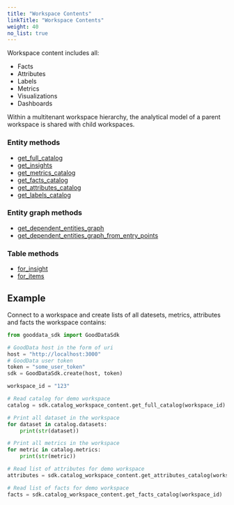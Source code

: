 ```yaml
---
title: "Workspace Contents"
linkTitle: "Workspace Contents"
weight: 40
no_list: true
---
```


Workspace content includes all:

* Facts
* Attributes
* Labels
* Metrics
* Visualizations
* Dashboards

Within a multitenant workspace hierarchy, the analytical model of a parent workspace is shared with child workspaces.

### Entity methods

* [get_full_catalog](./get_full_catalog/)
* [get_insights](./get_insights/)
* [get_metrics_catalog](./get_metrics_catalog/)
* [get_facts_catalog](./get_facts_catalog/)
* [get_attributes_catalog](./get_attributes_catalog/)
* [get_labels_catalog](./get_labels_catalog/)

### Entity graph methods

* [get_dependent_entities_graph](./get_dependent_entities_graph/)
* [get_dependent_entities_graph_from_entry_points](./get_dependent_entities_graph_from_entry_points/)

### Table methods

* [for_insight](./for_insight/)
* [for_items](./for_items/)

## Example

Connect to a workspace and create lists of all datesets, metrics, attributes and facts the workspace contains:

```python
from gooddata_sdk import GoodDataSdk

# GoodData host in the form of uri
host = "http://localhost:3000"
# GoodData user token
token = "some_user_token"
sdk = GoodDataSdk.create(host, token)

workspace_id = "123"

# Read catalog for demo workspace
catalog = sdk.catalog_workspace_content.get_full_catalog(workspace_id)

# Print all dataset in the workspace
for dataset in catalog.datasets:
    print(str(dataset))

# Print all metrics in the workspace
for metric in catalog.metrics:
    print(str(metric))

# Read list of attributes for demo workspace
attributes = sdk.catalog_workspace_content.get_attributes_catalog(workspace_id)

# Read list of facts for demo workspace
facts = sdk.catalog_workspace_content.get_facts_catalog(workspace_id)
```
